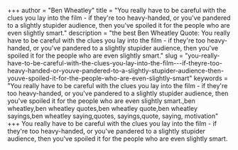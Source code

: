 +++
author = "Ben Wheatley"
title = "You really have to be careful with the clues you lay into the film - if they're too heavy-handed, or you've pandered to a slightly stupider audience, then you've spoiled it for the people who are even slightly smart."
description = "the best Ben Wheatley Quote: You really have to be careful with the clues you lay into the film - if they're too heavy-handed, or you've pandered to a slightly stupider audience, then you've spoiled it for the people who are even slightly smart."
slug = "you-really-have-to-be-careful-with-the-clues-you-lay-into-the-film---if-theyre-too-heavy-handed-or-youve-pandered-to-a-slightly-stupider-audience-then-youve-spoiled-it-for-the-people-who-are-even-slightly-smart"
keywords = "You really have to be careful with the clues you lay into the film - if they're too heavy-handed, or you've pandered to a slightly stupider audience, then you've spoiled it for the people who are even slightly smart.,ben wheatley,ben wheatley quotes,ben wheatley quote,ben wheatley sayings,ben wheatley saying,quotes, sayings,quote, saying, motivation"
+++
You really have to be careful with the clues you lay into the film - if they're too heavy-handed, or you've pandered to a slightly stupider audience, then you've spoiled it for the people who are even slightly smart.
